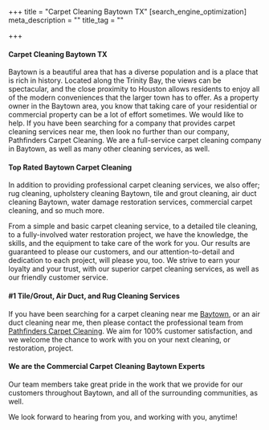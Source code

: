+++
title = "Carpet Cleaning Baytown TX"
[search_engine_optimization]
meta_description = ""
title_tag = ""

+++
#### Carpet Cleaning Baytown TX

Baytown is a beautiful area that has a diverse population and is a place that is rich in history. Located along the Trinity Bay, the views can be spectacular, and the close proximity to Houston allows residents to enjoy all of the modern conveniences that the larger town has to offer. As a property owner in the Baytown area, you know that taking care of your residential or commercial property can be a lot of effort sometimes. We would like to help. If you have been searching for a company that provides carpet cleaning services near me, then look no further than our company, Pathfinders Carpet Cleaning. We are a full-service carpet cleaning company in Baytown, as well as many other cleaning services, as well.

#### Top Rated Baytown Carpet Cleaning

In addition to providing professional carpet cleaning services, we also offer; rug cleaning, upholstery cleaning Baytown, tile and grout cleaning, air duct cleaning Baytown, water damage restoration services, commercial carpet cleaning, and so much more.

From a simple and basic carpet cleaning service, to a detailed tile cleaning, to a fully-involved water restoration project, we have the knowledge, the skills, and the equipment to take care of the work for you. Our results are guaranteed to please our customers, and our attention-to-detail and dedication to each project, will please you, too. We strive to earn your loyalty and your trust, with our superior carpet cleaning services, as well as our friendly customer service.

#### #1 Tile/Grout, Air Duct, and Rug Cleaning Services

If you have been searching for a carpet cleaning near me [Baytown](https://www.baytown.org/), or an air duct cleaning near me, then please contact the professional team from [Pathfinders Carpet Cleaning](https://www.pathfinderscarpetcleaning.com/). We aim for 100% customer satisfaction, and we welcome the chance to work with you on your next cleaning, or restoration, project.

#### We are the Commercial Carpet Cleaning Baytown Experts

Our team members take great pride in the work that we provide for our customers throughout Baytown, and all of the surrounding communities, as well.

We look forward to hearing from you, and working with you, anytime!

​